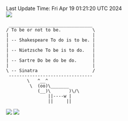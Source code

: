 Last Update Time: 
Fri Apr 19 01:21:20 UTC 2024
<br>![](https://img.shields.io/badge/%E5%A4%A7%E5%AE%B6-%E5%AE%89%E5%AE%89-green)<br>
```
 ________________________________
/ To be or not to be.            \
|                                |
| -- Shakespeare To do is to be. |
|                                |
| -- Nietzsche To be is to do.   |
|                                |
| -- Sartre Do be do be do.      |
|                                |
\ -- Sinatra                     /
 --------------------------------
        \   ^__^
         \  (oo)\_______
            (__)\       )\/\
                ||----w |
                ||     ||
```
![](https://github-readme-stats.vercel.app/api?username=chenlitw)
![](https://github-readme-stats.vercel.app/api/top-langs/?username=chenlitw)
